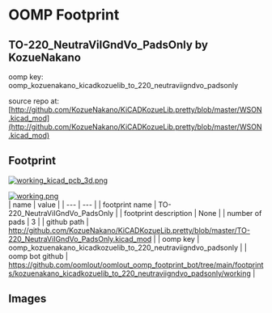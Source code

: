 # OOMP Footprint  
## TO-220_NeutraViIGndVo_PadsOnly  by KozueNakano  
  
oomp key: oomp_kozuenakano_kicadkozuelib_to_220_neutraviigndvo_padsonly  
  
source repo at: [http://github.com/KozueNakano/KiCADKozueLib.pretty/blob/master/WSON.kicad_mod](http://github.com/KozueNakano/KiCADKozueLib.pretty/blob/master/WSON.kicad_mod)  
## Footprint  
  
[![working_kicad_pcb_3d.png](working_kicad_pcb_3d_600.png)](working_kicad_pcb_3d.png)  
  
[![working.png](working_600.png)](working.png)  
| name | value | 
| --- | --- | 
| footprint name | TO-220_NeutraViIGndVo_PadsOnly | 
| footprint description | None | 
| number of pads | 3 | 
| github path | http://github.com/KozueNakano/KiCADKozueLib.pretty/blob/master/TO-220_NeutraViIGndVo_PadsOnly.kicad_mod | 
| oomp key | oomp_kozuenakano_kicadkozuelib_to_220_neutraviigndvo_padsonly | 
| oomp bot github | https://github.com/oomlout/oomlout_oomp_footprint_bot/tree/main/footprints/kozuenakano_kicadkozuelib_to_220_neutraviigndvo_padsonly/working | 
## Images  
